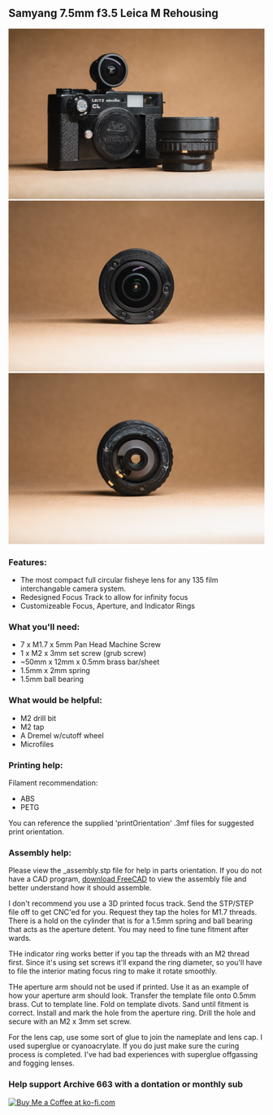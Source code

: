 ## Samyang 7.5mm f3.5 Leica M Rehousing

![productShot001](https://github.com/Archive-663/samyang7_5mm/blob/main/ASSETS/PRODUCT/sam7_5_product%20(21).jpg)
![productShot001](https://github.com/Archive-663/samyang7_5mm/blob/main/ASSETS/PRODUCT/sam7_5_product%20(19).jpg)
![productShot001](https://github.com/Archive-663/samyang7_5mm/blob/main/ASSETS/PRODUCT/sam7_5_product%20(20).jpg)


### Features:
- The most compact full circular fisheye lens for any 135 film interchangable camera system. 
- Redesigned Focus Track to allow for infinity focus
- Customizeable Focus, Aperture, and Indicator Rings

### What you'll need:
- 7 x M1.7 x 5mm Pan Head Machine Screw
- 1 x M2 x 3mm set screw (grub screw)
- ~50mm x 12mm x 0.5mm brass bar/sheet
- 1.5mm x 2mm spring
- 1.5mm ball bearing

### What would be helpful:
- M2 drill bit
- M2 tap
- A Dremel w/cutoff wheel
- Microfiles

### Printing help:
Filament recommendation:
- ABS
- PETG

You can reference the supplied 'printOrientation' .3mf files for suggested print orientation.

### Assembly help:
Please view the _assembly.stp file for help in parts orientation. If you do not have a CAD program, <a href="https://www.freecad.org/downloads.php" target="_blank">download FreeCAD</a> to view the assembly file and better understand how it should assemble.

I don't recommend you use a 3D printed focus track. Send the STP/STEP file off to get CNC'ed for you. Request they tap the holes for M1.7 threads. There is a hold on the cylinder that is for a 1.5mm spring and ball bearing that acts as the aperture detent. You may need to fine tune fitment after wards.

THe indicator ring works better if you tap the threads with an M2 thread first. Since it's using set screws it'll expand the ring diameter, so you'll have to file the interior mating focus ring to make it rotate smoothly. 

THe aperture arm should not be used if printed. Use it as an example of how your aperture arm should look. Transfer the template file onto 0.5mm brass. Cut to template line. Fold on template divots. Sand until fitment is correct. Install and mark the hole from the aperture ring. Drill the hole and secure with an M2 x 3mm set screw.

For the lens cap, use some sort of glue to join the nameplate and lens cap. I used superglue or cyanoacrylate. If you do just make sure the curing process is completed. I've had bad experiences with superglue offgassing and fogging lenses. 

### Help support Archive 663 with a dontation or monthly sub

<a href='https://ko-fi.com/P5P3MHMSF' target='_blank'><img height='36' style='border:0px;height:36px;' src='https://storage.ko-fi.com/cdn/kofi2.png?v=3' border='0' alt='Buy Me a Coffee at ko-fi.com' /></a>
